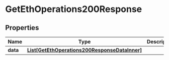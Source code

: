 # GetEthOperations200Response


## Properties
Name | Type | Description | Notes
------------ | ------------- | ------------- | -------------
**data** | [**List[GetEthOperations200ResponseDataInner]**](GetEthOperations200ResponseDataInner.md) |  | [optional] 


